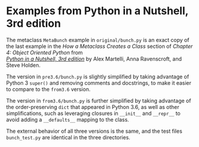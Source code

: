 # Examples from Python in a Nutshell, 3rd edition

The metaclass `MetaBunch` example in `original/bunch.py` is an exact copy of the
last example in the _How a Metaclass Creates a Class_ section of 
_Chapter 4: Object Oriented Python_ from  
[_Python in a Nutshell, 3rd edition_](https://learning.oreilly.com/library/view/python-in-a/9781491913833)
by Alex Martelli, Anna Ravenscroft, and Steve Holden.

The version in `pre3.6/bunch.py` is slightly simplified by taking advantage
of Python 3 `super()` and removing comments and docstrings,
to make it easier to compare to the `from3.6` version.

The version in `from3.6/bunch.py` is further simplified by taking advantage
of the order-preserving `dict` that appeared in Python 3.6,
as well as other simplifications,
such as leveraging closures in `__init__` and `__repr__` 
to avoid adding a `__defaults__` mapping to the class.

The external behavior of all three versions is the same, and
the test files `bunch_test.py` are identical in the three directories.
